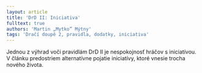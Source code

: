 ```yaml
---
layout: article
title: 'DrD II: Iniciativa'
fulltext: true
authors: 'Martin „Mytko” Mýtny'
tags: 'Dračí doupě 2, pravidla, dodatky, iniciativa'
---
```


Jednou z výhrad voči pravidlám DrD II je
nespokojnosť hráčov s iniciatívou. V článku
predostriem alternatívne pojatie iniciatívy,
ktoré vnesie trocha nového života.
